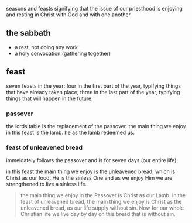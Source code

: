 seasons and feasts signifying that the issue of our priesthood 
is enjoying and resting in Christ with God and with one another.

## the sabbath

- a rest, not doing any work
- a holy convocation (gathering together)

## feast

seven feasts in the year: four in the first part of the year, typifying things that
have already taken place; three in the last part of the year, typifying things that
will happen in the future.

### passover

the lords table is the replacement of the passover. the main thing we enjoy in
this feast is the lamb. he as the lamb redeemed us.

### feast of unleavened bread

immeidately follows the passover and is for seven days (our entire life). 

in this feast the main thing we enjoy is the unleavened bread, which is Christ 
as our food. He is the sinless One and as we enjoy Him we are strengthened to 
live a sinless life.

> the main thing we enjoy in the Passover is Christ as our Lamb. In the feast of unleavened bread, the main thing we enjoy is Christ as the unleavened bread, as our life supply without sin. Now for our whole Christian life we live day by day on this bread that is without sin.
